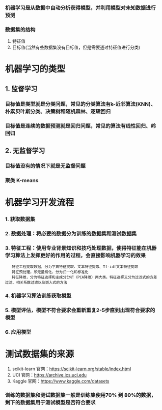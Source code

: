 ### 机器学习是从数据中自动分析获得模型，并利用模型对未知数据进行预测

### 数据集的结构
1. 特征值
2. 目标值(当然有些数据集没有目标值，但是需要通过特征值进行分类)

# 机器学习的类型

## 1. 监督学习
### 目标值是类型就是分类问题，常见的分类算法有k-近邻算法(KNN)、朴素贝叶斯分类、决策树和随机森林、逻辑回归
### 目标值是连续的数据预测就是回归问题，常见的算法有线性回归、岭回归
## 2. 无监督学习
### 目标值没有的情况下就是无监督问题
### 聚类 K-means

# 机器学习开发流程
### 1. 获取数据集
### 2. 数据处理：将必要的数据分为训练的数据集和测试数据集
### 3. 特征工程：使用专业背景知识和技巧处理数据，使得特征能在机器学习算法上发挥更好的作用的过程，会直接影响机器学习的效果  
       特征工程提取数据，分为字典特征提取、文本特征提取、Tf-idf文本特征提取
       特征预处理，即无量纲化，分为归一化和标准化
       特征降维，分为特征选择和主成分分析（PCA降维）两大类。特征选择又分为过滤式的方差过滤、相关系数过滤以及嵌入式的方法
### 4. 机器学习算法训练获取模型
### 5. 模型评估，模型不符合要求会重新重复2-5步直到出现符合要求的模型
### 6. 应用模型

# 测试数据集的来源
1. scikit-learn 官网：https://scikit-learn.org/stable/index.html
2. UCI 官网：https://archive.ics.uci.edu
3. Kaggle 官网：https://www.kaggle.com/datasets

### 训练的数据集和测试数据集一般是训练集使用70% 到 80%的数据，剩下的数据集用于测试模型是否符合要求